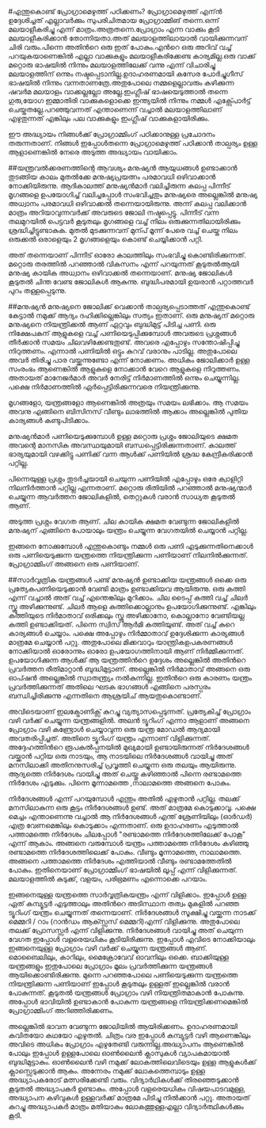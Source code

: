 ﻿
#എന്തുകൊണ്ട് പ്രോഗ്രാമെഴുത്ത് പഠിക്കണം?
പ്രോഗ്രാമെഴുത്ത് എന്ന്‍ ഉദ്ദേശിച്ചത് എല്ലാവര്‍ക്കും സുപരിചിതമായ പ്രോഗ്രാമ്മിങ് തന്നെ.ഒന്ന് മലയാളീകരിച്ചു എന്ന് മാത്രം.അത്രതന്നെ.പ്രോഗ്രാം എന്ന വാക്കും കൂടി മലയാളീകരിക്കാന്‍ തോന്നിയതാ.അത് മലയാളത്തിലായാല്‍ വായിക്കുന്നവന് ചിരി വരും.പിന്നെ അതിന്‍റെ ഒരു ഇത് പോകും.എന്‍റെ ഒരു അറിവ് വച്ച് പറയുകയാണെങ്കില്‍ എല്ലാ വാക്കുകളും മലയാളീകരിക്കേണ്ട കാര്യമില്ല.ഒരു വാക്ക് മറ്റൊരു ഭാഷയില്‍ നിന്നും മലയാളത്തിലേക്ക് വന്നു എന്ന് വിചാരിച്ചു മലയാളത്തിന് ഒന്നും നഷ്ടപ്പെടാനില്ല.ഉദാഹരണമായി കസേര പോര്‍ച്ചുഗീസ് ഭാഷയില്‍ നിന്നും വന്നതാണത്രേ.അതുപോലെ നമ്മളെല്ലാവരും കഴിക്കുന്ന ഷവര്‍മ മലയാളം വാക്കല്ലല്ലോ അല്ലേ.ഇംഗ്ലീഷ് ഭാഷയെടുത്താല്‍ തന്നെ ഗുരു,യോഗ ഇമ്മാതിരി വാക്കുകളൊക്കെ ഇന്ത്യയില്‍ നിന്നും നമ്മള്‍ എക്സ്പോര്‍ട്ട് ചെയ്തതല്ലേ.പറഞ്ഞുവന്നത് എന്താണെന്ന് വച്ചാല്‍ മലയാളത്തിലാണ് എഴുതുന്നത് എങ്കിലും പല വാക്കുകളും ഇംഗ്ലീഷ് വാക്കുകളായിരിക്കും.

ഈ അദ്ധ്യായം നിങ്ങള്‍ക്ക് പ്രോഗ്രാമ്മിംഗ് പഠിക്കാനുള്ള പ്രചോദനം തരുന്നതാണ്. നിങ്ങള്‍ ഇപ്പോള്‍തന്നെ പ്രോഗ്രാമെഴുത്ത് പഠിക്കാന്‍ താല്പര്യം ഉള്ള ആളാണെങ്കില്‍ നേരെ അടുത്ത അദ്ധ്യായം വായിക്കാം.

##യന്ത്രവല്‍ക്കരണത്തിന്റെ ആവശ്യം
മനുഷ്യൻ ആയുധങ്ങൾ ഉണ്ടാക്കാൻ തുടങ്ങിയ കാലം മുതൽക്കേ മനുഷ്യപ്രയത്നം പരമാവധി ഒഴിവാക്കാൻ നോക്കിയിരുന്നു. ആദികാലത്ത് മനുഷ്യൻമാർ വലിച്ചിരുന്ന കലപ്പ പിന്നീട് മൃഗങ്ങളെ ഉപയോഗിച്ച് വലിച്ചപ്പോൾ സംഭവിച്ചതും മനുഷ്യരെ അല്ലെങ്കിൽ മനുഷ്യ അധ്വാനം പരമാവധി ഒഴിവാക്കൽ തന്നെയായിരുന്നു. അന്ന് കലപ്പ വലിക്കാൻ മാത്രം അറിയാവുന്നവർക്ക് അവരുടെ ജോലി നഷ്ടപ്പെട്ടു. പിന്നീട് വന്ന തലമുറയിൽ പെട്ടവർ കൂടുതലും  മൃഗങ്ങളെ വച്ച് നിലം ഒരുക്കുന്നതിലായിരിക്കും ശ്രദ്ധിച്ചിട്ടുണ്ടാകുക. മുതൽ മുടക്കുന്നവന് മുന്പ് മൂന്ന് പേരെ വച്ച് ചെയ്ത നിലം ഒരുക്കൽ ഒരാളെയും 2 മൃഗങ്ങളെയും കൊണ്ട് ചെയ്യിക്കാൻ പറ്റി.  

അത് തന്നെയാണ് പിന്നീട് ഓരോ കാലത്തിലും സംഭവിച്ചു കൊണ്ടിരിക്കുന്നത്. മറ്റൊരു തരത്തിൽ പറഞ്ഞാൽ വികസനം എന്ന് പറയുന്നത് കൂടുതൽആയി മനുഷ്യ കായിക അധ്വാനം ഒഴിവാക്കൽ തന്നെയാണ്. മനുഷ്യ ജോലികൾ കൂടുതൽ ചിന്ത വേണ്ട ജോലികൾ ആകുന്നു. ബുദ്ധിപരമായി ഉയരാൻ പറ്റാത്തവർ പുറം തള്ളപ്പെടുന്നു.

##മനുഷ്യന്‍ മനുഷ്യനെ ജോലിക്ക് വെക്കാന്‍ താല്പര്യപ്പെടാത്തത് എന്തുകൊണ്ട്
കേട്ടാല്‍ നമുക്ക് ആദ്യം ദഹിക്കില്ലെങ്കിലും സത്യം ഇതാണ്. ഒരു മനുഷ്യന് മറ്റൊരു മനുഷ്യനെ നിയന്ത്രിക്കല്‍ ആണ് ഏറ്റവും ബുദ്ധിമുട്ട് പിടിച്ച പണി. ഒരു നിക്ഷേപകന് ആളുകളെ വച്ച് പണിയെടുപ്പിക്കുമ്പോള്‍ അവരുടെ പ്രശ്നങ്ങള്‍ തീര്‍ക്കാന്‍ സമയം ചിലവഴിക്കേണ്ടതുണ്ട്. അവരെ എപ്പോഴും സന്തോഷിപ്പിച്ചു നിറുത്തണം. എന്നാല്‍ പണിയില്‍ ഒട്ടും കുറവ് വരാനും പാടില്ല. അതുപോലെ അവര്‍ തിരിച്ചു പാര വയ്ക്കുന്നുണ്ടോ എന്ന് നോക്കണം. അധികം ജോലിക്കാര്‍ ഉള്ള സംരംഭം ആണെങ്കില്‍ ആളുകളെ നോക്കാന്‍ വേറെ ആളുകളെ നിറുത്തണം. അതായത് മാനേജര്‍മാര്‍ അവര്‍ നേരിട്ട് നിര്‍മാണത്തില്‍ ഒന്നും ചെയ്യുന്നില്ല. പക്ഷെ നിര്‍മാണത്തില്‍ ഏര്‍പ്പെട്ടിരിക്കുന്നവരെ നിയന്ത്രിക്കുന്നു.

മൃഗങ്ങളോ, യന്ത്രങ്ങളോ ആണെങ്കില്‍ അത്രയും സമയം ലഭിക്കാം. ആ സമയം അവനു എങ്ങിനെ ബിസിനസ്‌  വീണ്ടും ലാഭത്തില്‍ ആക്കാം അല്ലെങ്കില്‍ പുതിയ കാര്യങ്ങള്‍ കണ്ടുപിടിക്കാം.

മനുഷ്യന്‍മാര്‍ പണിയെടുക്കുമ്പോള്‍ ഉള്ള മറ്റൊരു പ്രശ്നം ജോലിയുടെ ക്ഷമത അവന്റെ മാനസിക അവസ്ഥയുമായി ബന്ധപ്പെട്ടിരിക്കുന്നതാണ്. കാലത്ത് ഭാര്യയുമായി വഴക്കിട്ടു പണിക്ക് വന്ന ആള്‍ക്ക് പണിയില്‍ ശ്രദ്ധ കേന്ദ്രീകരിക്കാന്‍ പറ്റില്ല.

പിന്നെയുള്ള പ്രശ്നം തുടര്‍ച്ചയായി ചെയുന്ന പണിയില്‍ എപ്പോഴും ഒരേ ക്വാളിറ്റി നിലനിര്‍ത്താന്‍ പറ്റില്ല എന്നതാണ്. മറ്റൊരു രീതിയില്‍ പറഞ്ഞാല്‍ മനുഷ്യന്മാര്‍ ചെയ്യുന്ന ആവര്‍ത്തന ജോലികളില്‍, തെറ്റുകള്‍ വരാന്‍ സാധ്യത കൂടുതല്‍ ആണ്. 

അടുത്ത പ്രശ്നം വേഗത ആണ്. ചില കായിക ക്ഷമത വേണ്ടുന്ന ജോലികളില്‍ മനുഷ്യന് എങ്ങിനെ പോയാലും യന്ത്രം ചെയ്യുന്ന വേഗതയില്‍ ചെയ്യാന്‍ പറ്റില്ല.

ഇങ്ങനെ നോക്കുമ്പോള്‍ എന്തുകൊണ്ടും നമ്മള്‍ ഒരു പണി എടുക്കുന്നതിനെക്കാള്‍ ഒരു പണിയെടുക്കുന്ന യന്ത്രത്തെ നിയന്ത്രിക്കുന്ന പണിയാണ് നിലനില്‍ക്കുന്നത്. പ്രോഗ്രാമ്മിംഗ് അങ്ങനെ ഒരു പണിയാണ്.

##സാര്‍വ്വത്രിക യന്ത്രങ്ങള്‍
പണ്ട് മനുഷ്യന്‍ ഉണ്ടാക്കിയ യന്ത്രങ്ങള്‍ ഒക്കെ ഒരു പ്രത്യേകപണിയെടുക്കാന്‍ വേണ്ടി മാത്രം ഉണ്ടാക്കിയവ ആയിരുന്നു. ഒരു കത്തി എന്ന് വച്ചാല്‍ അത് വച്ച് എന്തെങ്കിലും മുറിക്കാം. ചില ടൈപ്പ് കത്തി വച്ച് ചിലര്‍ സ്ക്രൂ അഴിക്കുന്നുണ്ട്. ചിലര്‍ ആളെ കുത്തിക്കൊല്ലാനും ഉപയോഗിക്കുന്നുണ്ട്. എങ്കിലും കത്തിയുടെ നിര്‍മാതാവ് ഒരിക്കലും സ്ക്രൂ അഴിക്കാനോ, കൊല്ലാനോ വേണ്ടിയല്ല കത്തി ഉണ്ടാക്കിയത്. പിന്നെ സ്വിസ് ആര്‍മി കത്തിയുണ്ട്‌. അത് വച്ച് കുറെ കാര്യങ്ങള്‍ ചെയ്യാം. പക്ഷെ അപ്പോഴും നിര്‍മ്മാതാവ് ഉദ്ദേശിക്കുന്ന കാര്യങ്ങള്‍ മാത്രമേ ചെയ്യാന്‍ പറ്റൂ. അതുപോലെ മിക്കവാറും യാന്ത്രികഉപകരണങ്ങള്‍ നോക്കിയാല്‍ ഓരോന്നും ഓരോ ഉപയോഗത്തിനായി ആണ് നിര്‍മ്മിക്കുന്നത്. ഉപയോഗിക്കുന്ന ആള്‍ക്ക് ആ യന്ത്രത്തിന്‍റെ ഉദ്ദേശം അല്ലെങ്കില്‍ അതിന്‍റെ പ്രവര്‍ത്തന രീതിമാറ്റാന്‍ ബുദ്ധിമുട്ടാണ്. അല്ലെങ്കില്‍ നിര്‍മാതാവ് അങ്ങനെ ഒരു ഓപ്ഷന്‍ അല്ലെങ്കില്‍ സ്വാതന്ത്ര്യം നല്‍കുന്നില്ല. ഇതിന്‍റെ ഒരു കാരണം യന്ത്രം പ്രവര്‍ത്തിക്കുന്നത് അതിലെ ഘടക ഭാഗങ്ങള്‍ എങ്ങിനെ പരസ്പരം ബന്ധിച്ചിരിക്കുന്നു എന്നതിനെ ആശ്രയിച് ആയതുകൊണ്ടാണ്.

അവിടെയാണ് ഇലക്ട്രോണിക്സ് കുറച്ചു വ്യത്യാസപ്പെടുന്നത്. പ്രത്യേകിച്ച് പ്രോഗ്രാം വഴി വര്‍ക്ക്‌ ചെയ്യുന്ന യന്ത്രങ്ങളില്‍. അലന്‍ ട്യൂറിംഗ് എന്നാ ആളാണ് അങ്ങനെ പ്രോഗ്രാം വഴി കണ്ട്രോള്‍ ചെയ്യാവുന്ന ഒരു യന്ത്ര മോഡല്‍ ആദ്യമായി അവതരിപ്പിച്ചത്. അതിനെ ട്യൂറിംഗ്  യന്ത്രം എന്നാണ് വിളിക്കുന്നത്. അദ്ദേഹത്തിന്‍റെ രൂപകല്‍പ്പനയില്‍ മുഖ്യമായി ഉണ്ടായിരുന്നത് നിര്‍ദേശങ്ങള്‍ വയ്ക്കാന്‍ പറ്റിയ ഒരു നാടയും, ആ നാടയിലെ നിര്‍ദേശങ്ങള്‍ വായിച്ചു അത് മനസിലാക്കി അതിനനുസരിച്ച് പ്രവൃത്തി ചെയ്യുന്ന ഒരു തലയും ആയിരുന്നു. ആദ്യത്തെ നിര്‍ദേശം വായിച്ചു അത് ചെയ്തു കഴിഞ്ഞാല്‍ പിന്നെ രണ്ടാമത്തെ നിര്‍ദേശം എടുക്കും. പിന്നെ മൂന്നാമത്തെ ,നാലാമത്തെ അങ്ങനെ പോകും.

നിര്‍ദേശങ്ങള്‍ എന്ന് പറയുമ്പോള്‍ എന്തും അതില്‍ എഴുതാന്‍ പറ്റില്ല. തലക്ക് മനസിലാകുന്ന ഒരു കൂട്ടം നിര്‍ദേശങ്ങള്‍ ഉണ്ട്. അത് മാത്രമേ കൊടുക്കാവൂ. പക്ഷെ മെച്ചം എന്താണെന്നു വച്ചാല്‍ ആ നിര്‍ദേശങ്ങള്‍ എന്ത് ശ്രേണിയിലും (ഓര്‍ഡര്‍) എത്ര വേണമെങ്കിലും കൊടുക്കാം എന്നതാണ്. ഒരു ഉദാഹരണം എടുത്താല്‍ പത്താമത്തെ നിര്‍ദേശം ചിലപ്പോള്‍ "രണ്ടാമത്തെ നിര്‍ദേശത്തിലേക്ക് പോകൂ" എന്ന് ആകാം. അങ്ങനെ വരുമ്പോള്‍ യന്ത്രം പത്താമത്തെ നിര്‍ദേശം കഴിഞ്ഞു രണ്ടാമത്തെ നിര്‍ദേശത്തിലെക്ക് പോകും. വീണ്ടും മൂന്നാമത്തെ, നാലാമത്തെ. അങ്ങനെ പത്താമത്തെ നിര്‍ദേശം എത്തിയാല്‍ വീണ്ടും രണ്ടാമത്തേതില്‍ പോകും. ഇതിനെയാണ് പ്രോഗ്രാമ്മിംഗ് ഭാഷയില്‍ ലൂപ്പ് എന്ന് വിളിക്കുന്നത്. മലയാളത്തില്‍ കുടുക്ക്, വളയം, പരിഭ്രമണം എന്നൊക്കെ പറയാം.

ഇങ്ങനെയുള്ള യന്ത്രത്തെ സാര്‍വ്വത്രികയന്ത്രം എന്ന് വിളിക്കാം. ഇപ്പോള്‍ ഉള്ള ഏത് കമ്പ്യൂട്ടര്‍ എടുത്താലും അതിന്‍റെ അടിസ്ഥാന തത്വം മുകളില്‍ പറഞ്ഞ ട്യൂറിംഗ്  യന്ത്രം ചെയ്യുന്നത് തന്നെയാണ്. നിര്‍ദേശങ്ങള്‍ സൂക്ഷിച്ചു വയ്ക്കുന്ന നാടക്ക് മെമ്മറി / റാം (റാന്‍ഡം ആക്സ്സസ് മെമ്മറി)എന്ന് വിളിക്കുന്നു. അതുപോലെ തലക്ക് പ്രോസസ്സര്‍ എന്ന് വിളിക്കുന്നു. നിര്‍ദേശങ്ങള്‍ വായിച്ചു അത് ചെയുന്ന വേഗത ഇപ്പോള്‍ വളരെയധികം കൂടിയിരിക്കുന്നു. ഇപ്പോള്‍ എവിടെ നോക്കിയാലും ഇങ്ങനെയുള്ള പ്രോഗ്രാം വഴി വര്‍ക്ക്‌ ചെയ്യുന്ന യന്ത്രങ്ങള്‍ ആണ്. മൊബൈലിലും, കാറിലും, മൈക്രോവേവ് ഓവനിലും ഒക്കെ. ബാക്കിയുള്ള യന്ത്രങ്ങളും ഇതുപോലെ പ്രോഗ്രാം മൂലം പ്രവര്‍ത്തിക്കുന്ന യന്ത്രങ്ങള്‍ ആയിക്കൊണ്ടിരിക്കുന്നു. മുന്നെ പറഞ്ഞപോലെ പണിയെടുക്കുന്ന യന്ത്രത്തെ നിയന്ത്രിക്കുന്ന പണിയാണ് ഇപ്പോള്‍ കൂടുതലും ഉള്ളത് ഇല്ലെങ്കില്‍ വരാന്‍ പോകുന്നത്. കൂടുതല്‍ യന്ത്രങ്ങള്‍ പ്രോഗ്രാം വഴി നിയന്ത്രിതമാകാന്‍ പോകുന്നു. അപ്പോള്‍ ഭാവിയില്‍ ഉണ്ടാകാന്‍ പോകുന്ന യന്ത്രങ്ങളെ നിയന്ത്രിക്കണമെങ്കില്‍ പ്രോഗ്രാമ്മിംഗ് അറിഞ്ഞിരിക്കണം. 

അല്ലെങ്കില്‍ ഭാവന വേണ്ടുന്ന ജോലിയില്‍ ആയിരിക്കണം. ഉദാഹരണമായി കവിതയോ കഥയോ എഴുതല്‍. ചിത്രം വര ഇപ്പോള്‍ കമ്പ്യുട്ടര്‍ വഴി ആണെങ്കിലും അവിടെ അധികം പ്രോഗ്രാം എഴുതേണ്ടി വരുന്നില്ല.അദ്ധ്യാപനം ആണെങ്കില്‍ പോലും ഇപ്പോള്‍ ഉള്ളപോലെ ഓണ്‍ലൈന്‍ ക്ലാസുകള്‍ വ്യാപകമായാല്‍ ബുദ്ധിമുട്ടാകും. ഓണ്‍ലൈന്‍ വഴി നമുക്ക് ലോകത്തിലെവിടെയും ഉള്ള ആളുകള്‍ക്ക് ക്ലാസ്സെടുക്കാന്‍ ആകും. അന്നേരം നമുക്ക് ലോകത്തെമ്പാടും ഉള്ള അദ്ധ്യാപകരോട് മത്സരിക്കേണ്ടി വരും. വിദ്യാര്‍ഥികള്‍ക്ക് തിരഞ്ഞെടുക്കാന്‍ കൂടുതല്‍ അദ്ധ്യാപകര്‍ ഉണ്ടാകും. അപ്പോള്‍ വളരെയധികം വിഷയപാടവമുള്ള, അദ്ധ്യാപന കഴിവുകള്‍ ഉള്ളവര്‍ക്ക് മാത്രമേ പിടിച്ചു നില്‍ക്കാന്‍ പറ്റൂ. അതായത്  കുറച്ചു അദ്ധ്യാപകര്‍ മാത്രം മതിയാകും ലോകത്തുള്ളഎല്ലാ വിദ്യാര്‍ത്ഥികള്‍ക്കും കൂടി.
